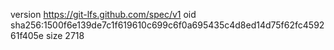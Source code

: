 version https://git-lfs.github.com/spec/v1
oid sha256:1500f6e139de7c1f619610c699c6f0a695435c4d8ed14d75f62fc459261f405e
size 2718
